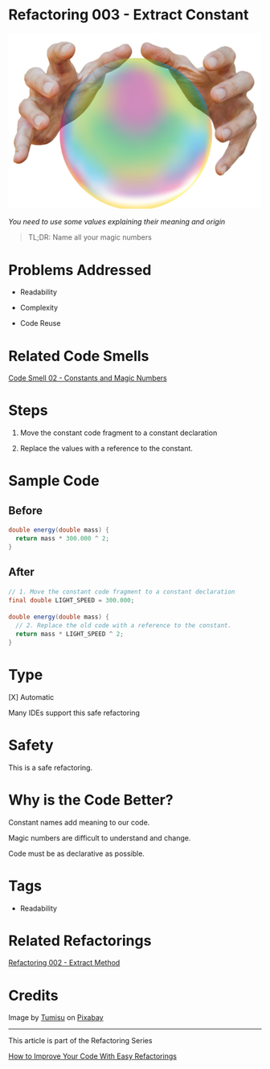 # Refactoring 003 - Extract Constant

![Refactoring 003 - Extract Constant](Refactoring%20003%20-%20Extract%20Constant.jpg)

*You need to use some values explaining their meaning and origin*

> TL;DR: Name all your magic numbers

# Problems Addressed

- Readability

- Complexity

- Code Reuse

# Related Code Smells

[Code Smell 02 - Constants and Magic Numbers](https://github.com/mcsee/Software-Design-Articles/tree/main/Articles/Code%20Smells/Code%20Smell%2002%20-%20Constants%20and%20Magic%20Numbers/readme.md)

# Steps

1. Move the constant code fragment to a constant declaration

2. Replace the values with a reference to the constant.

# Sample Code

## Before

<!-- [Gist Url](https://gist.github.com/mcsee/4beca4e8726130c29a74b956df6aefe2) -->

```java
double energy(double mass) {
  return mass * 300.000 ^ 2;
}
```

## After

<!-- [Gist Url](https://gist.github.com/mcsee/17728639113169878b08a95a373624e3) -->

```java
// 1. Move the constant code fragment to a constant declaration
final double LIGHT_SPEED = 300.000;

double energy(double mass) {
  // 2. Replace the old code with a reference to the constant.
  return mass * LIGHT_SPEED ^ 2;
}
```

# Type

[X] Automatic
 
Many IDEs support this safe refactoring

# Safety

This is a safe refactoring.

# Why is the Code Better?

Constant names add meaning to our code.

Magic numbers are difficult to understand and change.

Code must be as declarative as possible.

# Tags

- Readability

# Related Refactorings

[Refactoring 002 - Extract Method](https://github.com/mcsee/Software-Design-Articles/tree/main/Articles/Refactorings/Refactoring%20002%20-%20Extract%20Method/readme.md)

# Credits

Image by [Tumisu](https://pixabay.com/users/tumisu-148124/) on [Pixabay](https://pixabay.com/)

* * * 

This article is part of the Refactoring Series

[How to Improve Your Code With Easy Refactorings](https://github.com/mcsee/Software-Design-Articles/tree/main/Articles/Refactorings/How%20to%20Improve%20your%20Code%20With%20Easy%20Refactorings/readme.md)